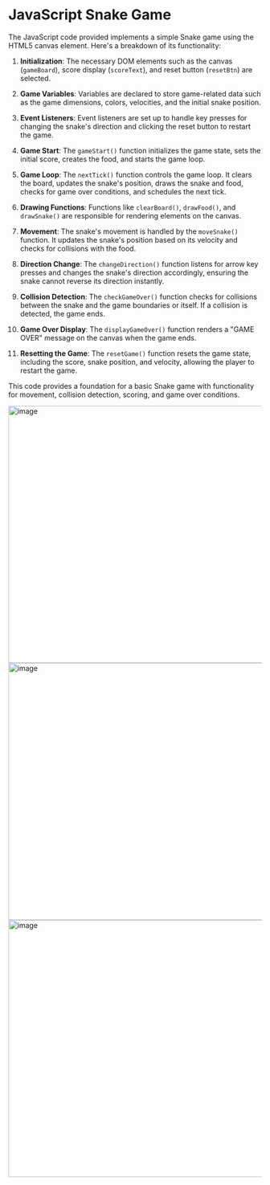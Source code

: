 # JavaScript Snake Game

The JavaScript code provided implements a simple Snake game using the HTML5 canvas element. Here's a breakdown of its functionality:

1. **Initialization**: The necessary DOM elements such as the canvas (`gameBoard`), score display (`scoreText`), and reset button (`resetBtn`) are selected.

2. **Game Variables**: Variables are declared to store game-related data such as the game dimensions, colors, velocities, and the initial snake position.

3. **Event Listeners**: Event listeners are set up to handle key presses for changing the snake's direction and clicking the reset button to restart the game.

4. **Game Start**: The `gameStart()` function initializes the game state, sets the initial score, creates the food, and starts the game loop.

5. **Game Loop**: The `nextTick()` function controls the game loop. It clears the board, updates the snake's position, draws the snake and food, checks for game over conditions, and schedules the next tick.

6. **Drawing Functions**: Functions like `clearBoard()`, `drawFood()`, and `drawSnake()` are responsible for rendering elements on the canvas.

7. **Movement**: The snake's movement is handled by the `moveSnake()` function. It updates the snake's position based on its velocity and checks for collisions with the food.

8. **Direction Change**: The `changeDirection()` function listens for arrow key presses and changes the snake's direction accordingly, ensuring the snake cannot reverse its direction instantly.

9. **Collision Detection**: The `checkGameOver()` function checks for collisions between the snake and the game boundaries or itself. If a collision is detected, the game ends.

10. **Game Over Display**: The `displayGameOver()` function renders a "GAME OVER" message on the canvas when the game ends.

11. **Resetting the Game**: The `resetGame()` function resets the game state, including the score, snake position, and velocity, allowing the player to restart the game.

This code provides a foundation for a basic Snake game with functionality for movement, collision detection, scoring, and game over conditions.


<img width="512" alt="image" src="https://github.com/nileshrathi99/snake/assets/32071800/4b2cb5d2-2995-4f9c-900b-e49817f09f45">
<img width="512" alt="image" src="https://github.com/nileshrathi99/snake/assets/32071800/e9401df9-a286-45d5-8699-f78e73971713">
<img width="512" alt="image" src="https://github.com/nileshrathi99/snake/assets/32071800/2302d28e-f77c-45c0-9c11-5a9218818bc6">
